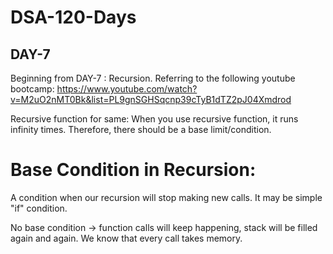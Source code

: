 # DSA-120-Days

## DAY-7
Beginning from DAY-7 : Recursion.
Referring to the following youtube bootcamp:
https://www.youtube.com/watch?v=M2uO2nMT0Bk&list=PL9gnSGHSqcnp39cTyB1dTZ2pJ04Xmdrod

Recursive function for same:
When you use recursive function, it runs infinity times. Therefore, there should be a base limit/condition.

# Base Condition in Recursion:
A condition when our recursion will stop making new calls.
It may be simple "if" condition.

No base condition -> function calls will keep happening, stack will be filled again and again.
We know that every call takes memory.